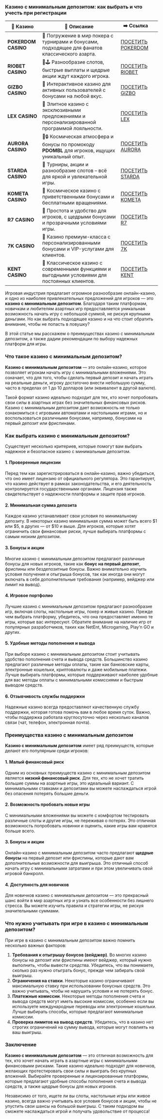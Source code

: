 ### Казино с минимальным депозитом: как выбрать и что учесть при регистрации
| 🎰 Казино           | 📜 Описание                                                                                       | ➡️ Ссылка                                                                                          |   |
| ------------------- | ------------------------------------------------------------------------------------------------- | -------------------------------------------------------------------------------------------------- | - |
| **POKERDOM CASINO** | 🎲 Погружение в мир покера с турнирами и бонусами, подходящее для фанатов классического азарта.   | [ПОСЕТИТЬ POKERDOM](https://brandplay.link/FwVc4f)                                                 |   |
| **RIOBET CASINO**   | 🌟🕹️ Разнообразие слотов, быстрые выплаты и щедрые акции ждут каждого игрока.                    | [ПОСЕТИТЬ RIOBET](https://brandplay.link/TnjsxFvH)                                                 |   |
| **GIZBO CASINO**    | 🚀 Интерактивное казино для активных пользователей с бонусами на любой вкус.                      | [ПОСЕТИТЬ GIZBO](https://brandplay.link/rvzLrVLp)                                                  |   |
| **LEX CASINO**      | 🎰 Элитное казино с эксклюзивными предложениями и персонализированной программой лояльности.      | [ПОСЕТИТЬ LEX](https://brandplay.link/VMqNXPFs)                                                    |   |
| **AURORA CASINO**   | 🌌🔒 Космическая атмосфера и бонусы по промокоду **PDOMBL** для игроков, ищущих уникальный опыт. | [ПОСЕТИТЬ AURORA](https://10trafic-stat2.com/click/668546556bcc6313411604bc/6766/13031/subaccount) |   |
| **STARDA CASINO**   | 🌠 Турниры, акции и разнообразие слотов – всё для яркой и увлекательной игры.                     | [ПОСЕТИТЬ STARDA](https://brandplay.link/HDcDrxLk)                                                 |   |
| **KOMETA CASINO**   | 💫 Космическое казино с приветственными бонусами и бесплатными вращениями.                        | [ПОСЕТИТЬ KOMETA](https://brandplay.link/jHzFFYGv)                                                 |   |
| **R7 CASINO**       | 🎯 Простота и удобство для игроков, с щедрыми бонусами и прозрачными условиями игры.              | [ПОСЕТИТЬ R7](https://brandplay.link/dByFXP7h)                                                     |   |
| **7K CASINO**       | 💎 Казино премиум-класса с персонализированными бонусами и VIP-услугами для клиентов.             | [ПОСЕТИТЬ 7K](https://brandplay.link/dd46bNgD)                                                     |   |
| **KENT CASINO**     | 🎲 Классическое казино с современными функциями и выгодными условиями для постоянных клиентов.    | [ПОСЕТИТЬ KENT](https://brandplay.link/XRH1g6Vb)      
Игровая индустрия предлагает огромное разнообразие онлайн-казино, и одно из наиболее привлекательных предложений для игроков — это **казино с минимальным депозитом**. Благодаря таким платформам, новичкам и любителям азартных игр предоставляется уникальная возможность начать игру с небольшой суммой, не рискуя крупными деньгами. Но как выбрать подходящее казино и на что стоит обратить внимание, чтобы не попасть в ловушку?

В этой статье мы расскажем о преимуществах казино с минимальным депозитом, а также дадим рекомендации по выбору надежных платформ для игры.





### Что такое казино с минимальным депозитом?

**Казино с минимальным депозитом** — это онлайн-казино, которое позволяет игрокам начать игру с минимальными вложениями. Это означает, что для того, чтобы сделать первый депозит и начать играть на реальные деньги, игроку достаточно внести небольшую сумму, часто в пределах от 1 до 10 долларов (или эквивалент в другой валюте).

Такой формат казино идеально подходит для тех, кто хочет попробовать свои силы в азартных играх без значительных финансовых рисков. Казино с минимальным депозитом дает возможность не только ознакомиться с игровыми автоматами и настольными играми, но и воспользоваться различными бонусами, например, бонусами на первый депозит или фриспинами.

### Как выбрать казино с минимальным депозитом?

Существует несколько критериев, которые помогут вам выбрать надежное и безопасное казино с минимальным депозитом.

#### 1. **Проверенные лицензии**

Перед тем как зарегистрироваться в онлайн-казино, важно убедиться, что оно имеет лицензию от официального регулятора. Это гарантирует, что казино действует в рамках законодательства, и его деятельность контролируется государственными органами. Лицензия также свидетельствует о надежности платформы и защите прав игроков.

#### 2. **Минимальная сумма депозита**

Каждое казино устанавливает свои условия по минимальному депозиту. В некоторых казино минимальная сумма может быть всего $1 или $5, в других — от $10 и выше. Для игроков, которые хотят ограничить свои финансовые риски, лучше выбирать платформы с самым низким депозитом.

#### 3. **Бонусы и акции**

Многие казино с минимальным депозитом предлагают различные бонусы для новых игроков, такие как **бонус на первый депозит**, фриспины или бездепозитные бонусы. Важно внимательно изучить условия получения и отыгрыша бонусов, так как иногда они могут включать в себя дополнительные требования (например, вейджер или лимит на вывод).

#### 4. **Игровое портфолио**

Лучшие казино с минимальным депозитом предлагают разнообразие игр, включая слоты, настольные игры, покер и живые казино. Прежде чем выбрать платформу, убедитесь, что она предоставляет именно те игры, которые вас интересуют. Обратите внимание на наличие игр от популярных разработчиков, таких как NetEnt, Microgaming, Play’n GO и других.

#### 5. **Удобные методы пополнения и вывода**

При выборе казино с минимальным депозитом стоит учитывать удобство пополнения счета и вывода средств. Большинство казино предлагают различные методы оплаты, такие как банковские карты, электронные кошельки, криптовалюты и даже мобильные платежи. Лучше выбирать платформы, которые поддерживают наиболее удобные для вас методы оплаты с минимальными комиссиями и быстрым выводом средств.

#### 6. **Отзывчивость службы поддержки**

Надежные казино всегда предоставляют качественную службу поддержки, которая готова помочь вам в любое время суток. Важно, чтобы поддержка работала круглосуточно через несколько каналов связи (чат, телефон, электронная почта).

### Преимущества казино с минимальным депозитом

**Казино с минимальным депозитом** имеет ряд преимуществ, которые делают его популярным среди игроков:

#### 1. **Малый финансовый риск**

Одним из основных преимуществ казино с минимальным депозитом является **низкий финансовый риск**. Для тех, кто не хочет тратить большие суммы на азартные игры, это идеальный вариант. С минимальными ставками и депозитами вы можете наслаждаться игрой без опасения потерять большие деньги.

#### 2. **Возможность пробовать новые игры**

С минимальными вложениями вы можете с комфортом тестировать различные слоты и другие игры, не переживая о потерях. Это отличная возможность попробовать новинки и оценить, какие игры вам нравятся больше всего.

#### 3. **Бонусы и акции**

Онлайн-казино с минимальным депозитом часто предлагают **щедрые бонусы** на первый депозит или фриспины, которые дают вам дополнительные возможности для выигрыша. Это отличный способ начать игру с минимальными затратами и при этом увеличивать свой игровой банкролл.

#### 4. **Доступность для новичков**

Для новичков казино с минимальным депозитом — это прекрасный шанс войти в мир азартных игр и узнать все особенности без лишнего стресса. Вы можете изучить правила и стратегии игры, не рискуя значительными суммами.

### Что нужно учитывать при игре в казино с минимальным депозитом?

При игре в казино с минимальным депозитом важно помнить несколько важных факторов:

1. **Требования к отыгрышу бонусов (вейджер)**. Во многих казино бонусы на депозит или фриспины имеют вейджер, который нужно выполнить, чтобы вывести средства. Убедитесь, что вы понимаете, сколько раз нужно отыграть бонус, прежде чем забирать свой выигрыш.
2. **Ограничения на ставки**. Некоторые казино ограничивают максимальную ставку при использовании бонусных средств. Это важно учитывать, чтобы не нарушить условия и не потерять бонус.
3. **Платежные комиссии**. Некоторые методы пополнения счета и вывода средств могут иметь высокие комиссии, особенно если вы используете международные переводы или электронные кошельки. Лучше выбирать способы, которые предлагают минимальные комиссии.
4. **Проверка лимитов на вывод средств**. Убедитесь, что в казино нет строгих ограничений на сумму вывода, которые могут повлиять на ваш выигрыш.

### Заключение

**Казино с минимальным депозитом** — это отличная возможность для тех, кто хочет начать играть в азартные игры с минимальными финансовыми рисками. Такие казино идеально подходят для новичков, желающих протестировать свои силы и выиграть без крупных вложений. Выбирайте проверенные и лицензированные платформы, которые предлагают удобные способы пополнения счета и вывода средств, а также щедрые бонусы для новых игроков.

Независимо от того, ищете ли вы слоты, настольные игры или живое казино, всегда важно учитывать все условия бонусов и акции, чтобы не упустить свои шансы на большой выигрыш. С таким подходом вы сможете наслаждаться игрой и получать удовольствие от процесса!
